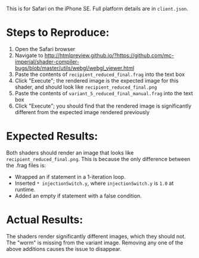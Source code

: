 This is for Safari on the iPhone SE. Full platform details are in `client.json`.

# Steps to Reproduce:
1. Open the Safari browser
2. Navigate to http://htmlpreview.github.io/?https://github.com/mc-imperial/shader-compiler-bugs/blob/master/utils/webgl/webgl_viewer.html
3. Paste the contents of `recipient_reduced_final.frag` into the text box
4. Click "Execute"; the rendered image is the expected image for this shader, and should look like `recipient_reduced_final.png`
5. Paste the contents of `variant_5_reduced_final_manual.frag` into the text box
6. Click "Execute"; you should find that the rendered image is significantly different from the expected image rendered previously

# Expected Results:
Both shaders should render an image that looks like `recipient_reduced_final.png`.  This is because the only difference between the .frag files is:

* Wrapped an if statement in a 1-iteration loop.
* Inserted `* injectionSwitch.y`, where `injectionSwitch.y` is `1.0` at runtime.
* Added an empty if statement with a false condition.

# Actual Results:
The shaders render significantly different images, which they should not.
The "worm" is missing from the variant image.
Removing any one of the above additions causes the issue to disappear.

